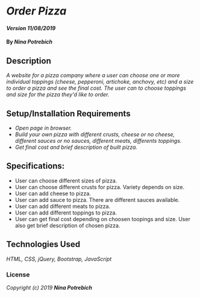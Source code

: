 # _Order Pizza_

#### _Version 11/08/2019_

#### By _**Nina Potrebich**_

## Description

_A website for a pizza company where a user can choose one or more individual toppings (cheese, pepperoni, artichoke, anchovy, etc) and a size to order a pizza and see the final cost. The user can to choose toppings and size for the pizza they'd like to order._

## Setup/Installation Requirements

* _Open page in browser._
* _Build your own pizza with different crusts, cheese or no cheese, different sauces or no sauces, different meats, differents toppings._
* _Get final cost and brief description of built pizza._

## Specifications:
* User can choose different sizes of pizza.
* User can choose different crusts for pizza. Variety depends on size.
* User can add cheese to pizza.
* User can add sauce to pizza. There are different sauces available.
* User can add different meats to pizza. 
* User can add different toppings to pizza.
* User can get final cost depending on choosen toopings and size. User also get brief description of chosen pizza.

## Technologies Used

_HTML, CSS, jQuery, Bootstrap, JavaScript_

### License

*_Copyright (c) 2019 **Nina Potrebich**_*